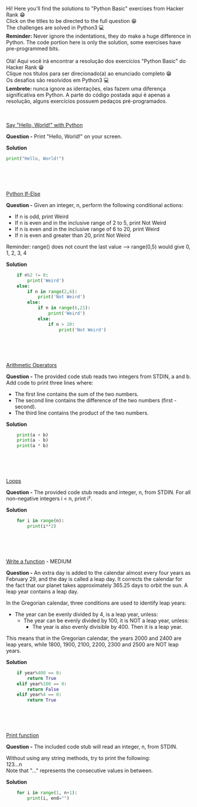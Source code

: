 Hi! Here you'll find the solutions to "Python Basic" exercises from Hacker Rank 😁 <br>
Click on the titles to be directed to the full question 😁 <br>
The challenges are solved in Python3 💻<br>
**Reminder:** Never ignore the indentations, they do make a huge difference in Python. The code portion here is only the solution, some exercises have pre-programmed bits.
<br>
<br>
Olá! Aqui você irá encontrar a resolução dos exercícios "Python Basic" do Hacker Rank 😁 <br>
Clique nos títulos para ser direcionado(a) ao enunciado completo 😁<br>
Os desafios são resolvidos em Python3 💻<br>
**Lembrete:** nunca ignore as identações, elas fazem uma diferença significativa em Python. A parte do código postada aqui é apenas a resolução, alguns exercícios possuem pedaços pré-programados.
<br>
<br>
<br>

[Say "Hello, World!" with Python](https://www.hackerrank.com/challenges/py-hello-world)

**Question -** Print "Hello, World!" on your screen.

**Solution** 
```python
print("Hello, World!")
```

<br>
<br>
<br>

[Python If-Else](https://www.hackerrank.com/challenges/py-if-else)

**Question -** Given an integer, n, perform the following conditional actions:

- If n is odd, print Weird
- If n is even and in the inclusive range of 2 to 5, print Not Weird
- If n is even and in the inclusive range of 6 to 20, print Weird
- If n is even and greater than 20, print Not Weird

Reminder: range() does not count the last value --> range(0,5) would give 0, 1, 2, 3, 4

**Solution** 
```python
    if n%2 != 0:
        print('Weird')
    else:
        if n in range(2,6):
            print('Not Weird')
        else:
            if n in range(6,21):
                print('Weird')
            else:
                if n > 20:
                    print('Not Weird')
```

<br>
<br>
<br>

[Arithmetic Operators](https://www.hackerrank.com/challenges/python-arithmetic-operators)

**Question -** The provided code stub reads two integers from STDIN, a and b. Add code to print three lines where:

- The first line contains the sum of the two numbers.
- The second line contains the difference of the two numbers (first - second).
- The third line contains the product of the two numbers.

**Solution** 
```python
    print(a + b)
    print(a - b)
    print(a * b)
```

<br>
<br>
<br>

[Loops](https://www.hackerrank.com/challenges/python-loops)

**Question -** The provided code stub reads and integer, n, from STDIN. For all non-negative integers i < n, print i².

**Solution** 
```python
    for i in range(n):
        print(i**2)
```

<br>
<br>
<br>

[Write a function](https://www.hackerrank.com/challenges/write-a-function) - MEDIUM

**Question -** An extra day is added to the calendar almost every four years as February 29, and the day is called a leap day. It corrects the calendar for the fact that our planet takes approximately 365.25 days to orbit the sun. A leap year contains a leap day.

In the Gregorian calendar, three conditions are used to identify leap years:

- The year can be evenly divided by 4, is a leap year, unless:
    - The year can be evenly divided by 100, it is NOT a leap year, unless:
        - The year is also evenly divisible by 400. Then it is a leap year.

This means that in the Gregorian calendar, the years 2000 and 2400 are leap years, while 1800, 1900, 2100, 2200, 2300 and 2500 are NOT leap years.

**Solution** 
```python
    if year%400 == 0:
        return True
    elif year%100 == 0:
        return False
    elif year%4 == 0:
        return True
```

<br>
<br>
<br>

[Print function](https://www.hackerrank.com/challenges/python-print)

**Question -** The included code stub will read an integer, n, from STDIN.

Without using any string methods, try to print the following:<br>
123...n<br>
Note that "..." represents the consecutive values in between.

**Solution** 
```python
    for i in range(1, n+1):
        print(i, end="")
```

<br>
<br>
<br>
